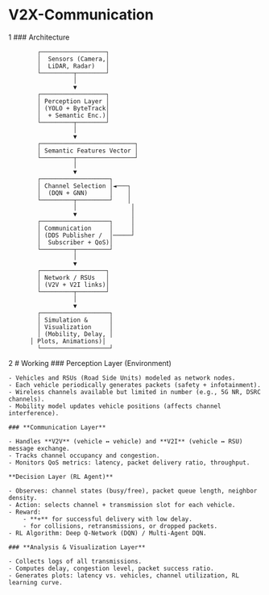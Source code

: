 # V2X-Communication


1 ### Architecture

            ┌──────────────────┐
            │  Sensors (Camera,│
            │  LiDAR, Radar)   │
            └─────────┬────────┘
                      │
                      ▼
            ┌──────────────────┐
            │ Perception Layer │
            │ (YOLO + ByteTrack│
            │  + Semantic Enc.)│
            └─────────┬────────┘
                      │
                      ▼
            ┌──────────────────────────┐
            │ Semantic Features Vector │
            └─────────┬────────────────┘
                      │
                      ▼
            ┌───────────────────┐
            │ Channel Selection │◄───┐
            │  (DQN + GNN)      │    │
            └─────────┬─────────┘    │
                      │               │
                      ▼               │
            ┌───────────────────┐     │
            │ Communication     │     │
            │ (DDS Publisher /  │─────┘
            │  Subscriber + QoS)│
            └─────────┬─────────┘
                      │
                      ▼
            ┌──────────────────┐
            │ Network / RSUs   │
            │ (V2V + V2I links)│
            └─────────┬────────┘
                      │
                      ▼
            ┌───────────────────┐
            │ Simulation &      │
            │ Visualization     │
            │ (Mobility, Delay, │
          │ Plots, Animations)│
            └───────────────────┘


2 # Working 
    ### Perception Layer (Environment)
    
    - Vehicles and RSUs (Road Side Units) modeled as network nodes.
    - Each vehicle periodically generates packets (safety + infotainment).
    - Wireless channels available but limited in number (e.g., 5G NR, DSRC channels).
    - Mobility model updates vehicle positions (affects channel interference).
    
    ### **Communication Layer**
    
    - Handles **V2V** (vehicle ↔ vehicle) and **V2I** (vehicle ↔ RSU) message exchange.
    - Tracks channel occupancy and congestion.
    - Monitors QoS metrics: latency, packet delivery ratio, throughput.
    
    **Decision Layer (RL Agent)**
    
    - Observes: channel states (busy/free), packet queue length, neighbor density.
    - Action: selects channel + transmission slot for each vehicle.
    - Reward:
        - **+** for successful delivery with low delay.
        - for collisions, retransmissions, or dropped packets.
    - RL Algorithm: Deep Q-Network (DQN) / Multi-Agent DQN.
    
    ### **Analysis & Visualization Layer**
    
    - Collects logs of all transmissions.
    - Computes delay, congestion level, packet success ratio.
    - Generates plots: latency vs. vehicles, channel utilization, RL learning curve.
    
    
